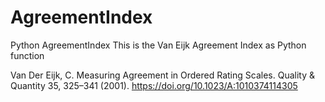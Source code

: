 # AgreementIndex
Python AgreementIndex
This is the Van Eijk Agreement Index as Python function

Van Der Eijk, C. Measuring Agreement in Ordered Rating Scales. Quality & Quantity 35, 325–341 (2001). 
https://doi.org/10.1023/A:1010374114305
